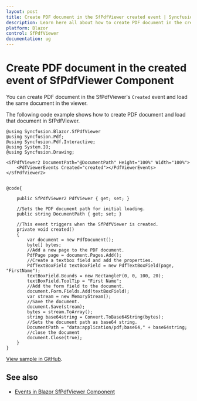 ```yaml
---
layout: post
title: Create PDF document in the SfPdfViewer created event | Syncfusion&reg;
description: Learn here all about how to create PDF document in the created event of Syncfusion&reg; Blazor SfPdfViewer component and more.
platform: Blazor
control: SfPdfViewer
documentation: ug
---
```


# Create PDF document in the created event of SfPdfViewer Component

You can create PDF document in the SfPdfViewer's `Created` event and load the same document in the viewer.

The following code example shows how to create PDF document and load that document in SfPdfViewer.

```cshtml
@using Syncfusion.Blazor.SfPdfViewer
@using Syncfusion.Pdf;
@using Syncfusion.Pdf.Interactive;
@using System.IO;
@using Syncfusion.Drawing;

<SfPdfViewer2 DocumentPath="@DocumentPath" Height="100%" Width="100%">
    <PdfViewerEvents Created="created"></PdfViewerEvents>
</SfPdfViewer2>


@code{

    public SfPdfViewer2 PdfViewer { get; set; }

    //Sets the PDF document path for initial loading.
    public string DocumentPath { get; set; }

    //This event triggers when the SfPdfViewer is created.
    private void created()
    {
        var document = new PdfDocument();
        byte[] bytes;
        //Add a new page to the PDF document.
        PdfPage page = document.Pages.Add();
        //Create a textbox field and add the properties.
        PdfTextBoxField textBoxField = new PdfTextBoxField(page, "FirstName");
        textBoxField.Bounds = new RectangleF(0, 0, 100, 20);
        textBoxField.ToolTip = "First Name";
        //Add the form field to the document.
        document.Form.Fields.Add(textBoxField);
        var stream = new MemoryStream();
        //Save the document.
        document.Save(stream);
        bytes = stream.ToArray();
        string base64string = Convert.ToBase64String(bytes);
        //Sets the document path as base64 string.
        DocumentPath = "data:application/pdf;base64," + base64string;
        //close the document
        document.Close(true);
    }
}
```

[View sample in GitHub](https://github.com/SyncfusionExamples/blazor-pdf-viewer-examples/tree/master/Common/Create%20PDF%20using%20base%20library).

## See also

* [Events in Blazor SfPdfViewer Component](../events)